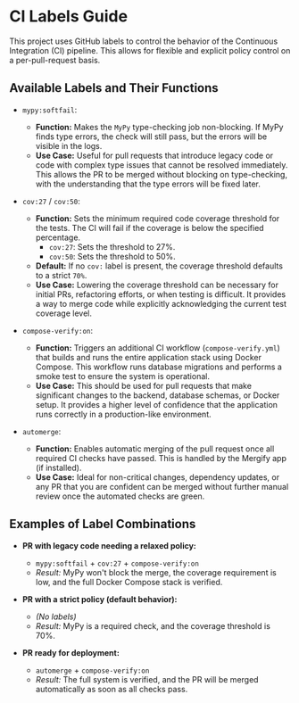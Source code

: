 # CI Labels Guide

This project uses GitHub labels to control the behavior of the Continuous Integration (CI) pipeline. This allows for flexible and explicit policy control on a per-pull-request basis.

## Available Labels and Their Functions

- `mypy:softfail`:
  - **Function:** Makes the `MyPy` type-checking job non-blocking. If MyPy finds type errors, the check will still pass, but the errors will be visible in the logs.
  - **Use Case:** Useful for pull requests that introduce legacy code or code with complex type issues that cannot be resolved immediately. This allows the PR to be merged without blocking on type-checking, with the understanding that the type errors will be fixed later.

- `cov:27` / `cov:50`:
  - **Function:** Sets the minimum required code coverage threshold for the tests. The CI will fail if the coverage is below the specified percentage.
    - `cov:27`: Sets the threshold to 27%.
    - `cov:50`: Sets the threshold to 50%.
  - **Default:** If no `cov:` label is present, the coverage threshold defaults to a strict `70%`.
  - **Use Case:** Lowering the coverage threshold can be necessary for initial PRs, refactoring efforts, or when testing is difficult. It provides a way to merge code while explicitly acknowledging the current test coverage level.

- `compose-verify:on`:
  - **Function:** Triggers an additional CI workflow (`compose-verify.yml`) that builds and runs the entire application stack using Docker Compose. This workflow runs database migrations and performs a smoke test to ensure the system is operational.
  - **Use Case:** This should be used for pull requests that make significant changes to the backend, database schemas, or Docker setup. It provides a higher level of confidence that the application runs correctly in a production-like environment.

- `automerge`:
  - **Function:** Enables automatic merging of the pull request once all required CI checks have passed. This is handled by the Mergify app (if installed).
  - **Use Case:** Ideal for non-critical changes, dependency updates, or any PR that you are confident can be merged without further manual review once the automated checks are green.

## Examples of Label Combinations

- **PR with legacy code needing a relaxed policy:**
  - `mypy:softfail` + `cov:27` + `compose-verify:on`
  - *Result:* MyPy won't block the merge, the coverage requirement is low, and the full Docker Compose stack is verified.

- **PR with a strict policy (default behavior):**
  - *(No labels)*
  - *Result:* MyPy is a required check, and the coverage threshold is 70%.

- **PR ready for deployment:**
  - `automerge` + `compose-verify:on`
  - *Result:* The full system is verified, and the PR will be merged automatically as soon as all checks pass.
